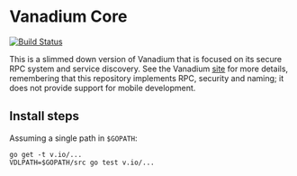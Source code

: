# Vanadium Core

[![Build Status](https://travis-ci.org/vanadium/core.svg?branch=master)](https://travis-ci.org/vanadium/core)

This is a slimmed down version of Vanadium that is focused on its secure RPC system
and service discovery. See the Vanadium [site](v.io) for more details, remembering
that this repository implements RPC, security and naming; it does not provide support
for mobile development.

## Install steps

Assuming a single path in `$GOPATH`:

```
go get -t v.io/...
VDLPATH=$GOPATH/src go test v.io/...
```
